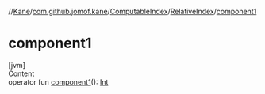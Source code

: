 //[Kane](../../../index.md)/[com.github.jomof.kane](../../index.md)/[ComputableIndex](../index.md)/[RelativeIndex](index.md)/[component1](component1.md)



# component1  
[jvm]  
Content  
operator fun [component1](component1.md)(): [Int](https://kotlinlang.org/api/latest/jvm/stdlib/kotlin/-int/index.html)  



